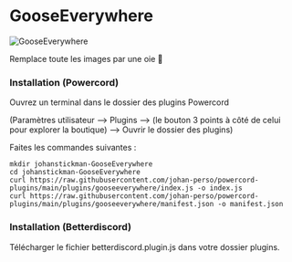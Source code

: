 # GooseEverywhere

![GooseEverywhere](https://us-east-1.tixte.net/uploads/images.johanstickman.com/GooseEverywhere.png)

Remplace toute les images par une oie 🦢

### Installation (Powercord)

Ouvrez un terminal dans le dossier des plugins Powercord

(Paramètres utilisateur --> Plugins --> (le bouton 3 points à côté de celui pour explorer la boutique) --> Ouvrir le dossier des plugins)

Faites les commandes suivantes :

```
mkdir johanstickman-GooseEverywhere
cd johanstickman-GooseEverywhere
curl https://raw.githubusercontent.com/johan-perso/powercord-plugins/main/plugins/gooseeverywhere/index.js -o index.js
curl https://raw.githubusercontent.com/johan-perso/powercord-plugins/main/plugins/gooseeverywhere/manifest.json -o manifest.json
```

### Installation (Betterdiscord)

Télécharger le fichier betterdiscord.plugin.js dans votre dossier plugins.
